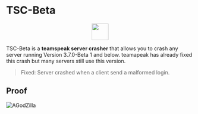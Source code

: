 # TSC-Beta
<p align="center">
  <a href="https://github.com/cydolo/TSC-Beta/releases" target="_blank">
  <img height="45" weight="45" align="center" src="https://pngimage.net/wp-content/uploads/2018/05/button-flat-png-7.png"/>
</a>
<br> 
</p>

TSC-Beta is a **teamspeak server crasher** that allows you to crash any server running Version 3.7.0-Beta 1 and below.
teamapeak has already fixed this crash but many servers still use this version.
> Fixed: Server crashed when a client send a malformed login.

## Proof
![AGodZilla](https://files.catbox.moe/rutdxh.PNG)
